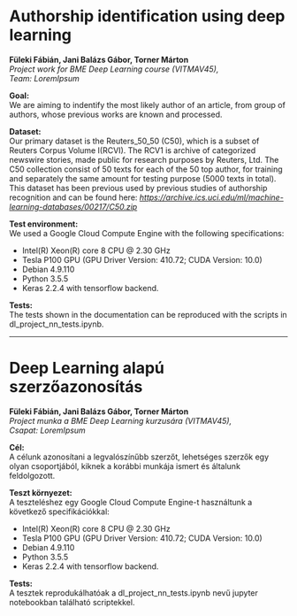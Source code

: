 # Authorship identification using deep learning
**Füleki Fábián,	Jani Balázs Gábor,	Torner Márton**  
*Project work for BME Deep Learning course (VITMAV45),  
Team: LoremIpsum*

**Goal:**  
We are aiming to indentify the most likely author of an article, from group of authors, whose previous works are known and processed.

**Dataset:**  
Our primary dataset is the Reuters_50_50 (C50), which is a subset of Reuters Corpus Volume I(RCVI). The RCV1 is archive of categorized newswire stories, made public for research purposes by Reuters, Ltd. The C50 collection consist of 50 texts for each of the 50 top author, for training and separately the same amount for testing purpose (5000 texts in total).  This dataset has been previous used by previous studies of authorship recognition and can be found here: *https://archive.ics.uci.edu/ml/machine-learning-databases/00217/C50.zip*

**Test environment:**  
We used a Google Cloud Compute Engine with the following specifications:  
- Intel(R) Xeon(R) core 8 CPU @ 2.30 GHz  
- Tesla P100 GPU (GPU Driver Version: 410.72; CUDA Version: 10.0)
- Debian 4.9.110
- Python 3.5.5
- Keras 2.2.4 with tensorflow backend.

**Tests:**  
The tests shown in the documentation can be reproduced with the scripts in dl_project_nn_tests.ipynb.
<HR>
  
# Deep Learning alapú szerzőazonosítás
**Füleki Fábián,	Jani Balázs Gábor,	Torner Márton**  
*Project munka a BME Deep Learning kurzusára (VITMAV45),  
Csapat: LoremIpsum*

**Cél:**  
A célunk azonosítani a legvalószínűbb szerzőt, lehetséges szerzők egy olyan csoportjából, kiknek a korábbi munkája ismert és általunk feldolgozott.

**Teszt környezet:**  
A teszteléshez egy Google Cloud Compute Engine-t használtunk a következő specifikációkkal:  
- Intel(R) Xeon(R) core 8 CPU @ 2.30 GHz  
- Tesla P100 GPU (GPU Driver Version: 410.72; CUDA Version: 10.0)
- Debian 4.9.110
- Python 3.5.5
- Keras 2.2.4 with tensorflow backend.

**Tests:**  
A tesztek reprodukálhatóak a dl_project_nn_tests.ipynb nevű jupyter notebookban található scriptekkel.
